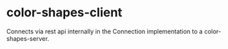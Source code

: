 # color-shapes-client

Connects via rest api internally in the Connection implementation to a color-shapes-server.

